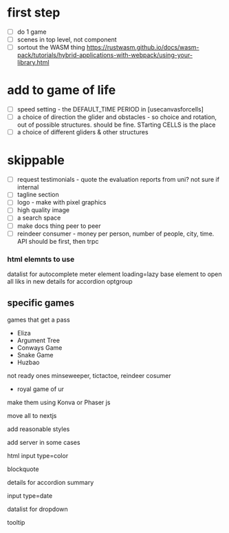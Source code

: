 
# first step
- [ ] do 1 game 
- [ ] scenes in top level, not component
- [ ] sortout the WASM thing  https://rustwasm.github.io/docs/wasm-pack/tutorials/hybrid-applications-with-webpack/using-your-library.html

# add to game of life
- [ ] speed setting - the DEFAULT_TIME PERIOD in [usecanvasforcells]
- [ ] a choice of direction the glider and obstacles - so choice and rotation, out of possible structures. should be fine. STarting CELLS is the place
- [ ] a choice of different gliders & other structures

# skippable
- [ ] request testimonials - quote the evaluation reports from uni? not sure if internal 
- [ ] tagline section
- [ ] logo - make with pixel graphics
- [ ] high quality image
- [ ] a search space
- [ ] make docs thing peer to peer
- [ ] reindeer consumer - money per person, number of people, city, time. API should be first, then trpc

### html elemnts to use
datalist for autocomplete
meter element
loading=lazy
base element to open all liks in new 
details for accordion
optgroup

## specific games

games that get a pass
- Eliza
- Argument Tree
- Conways Game
- Snake Game
- Huzbao


not ready ones
minseweeper, tictactoe, reindeer cosumer
- royal game of ur

make them using Konva or Phaser js

move all to nextjs

add reasonable styles

add server in some cases


html input type=color

blockquote 

details for accordion
summary

input type=date


datalist for dropdown

tooltip